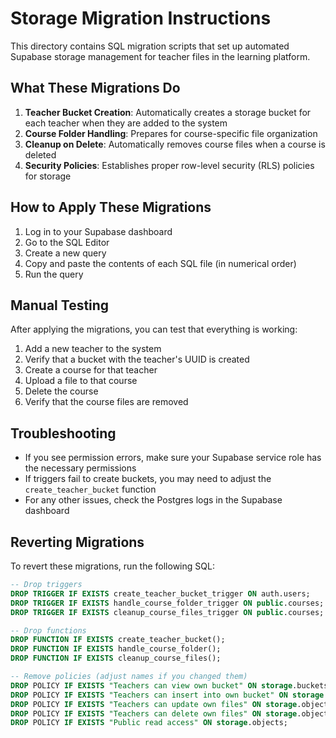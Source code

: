 # Storage Migration Instructions

This directory contains SQL migration scripts that set up automated Supabase storage management for teacher files in the learning platform.

## What These Migrations Do

1. **Teacher Bucket Creation**: Automatically creates a storage bucket for each teacher when they are added to the system
2. **Course Folder Handling**: Prepares for course-specific file organization  
3. **Cleanup on Delete**: Automatically removes course files when a course is deleted
4. **Security Policies**: Establishes proper row-level security (RLS) policies for storage

## How to Apply These Migrations

1. Log in to your Supabase dashboard
2. Go to the SQL Editor
3. Create a new query
4. Copy and paste the contents of each SQL file (in numerical order) 
5. Run the query

## Manual Testing

After applying the migrations, you can test that everything is working:

1. Add a new teacher to the system
2. Verify that a bucket with the teacher's UUID is created
3. Create a course for that teacher
4. Upload a file to that course
5. Delete the course
6. Verify that the course files are removed

## Troubleshooting

- If you see permission errors, make sure your Supabase service role has the necessary permissions
- If triggers fail to create buckets, you may need to adjust the `create_teacher_bucket` function
- For any other issues, check the Postgres logs in the Supabase dashboard

## Reverting Migrations

To revert these migrations, run the following SQL:

```sql
-- Drop triggers
DROP TRIGGER IF EXISTS create_teacher_bucket_trigger ON auth.users;
DROP TRIGGER IF EXISTS handle_course_folder_trigger ON public.courses;
DROP TRIGGER IF EXISTS cleanup_course_files_trigger ON public.courses;

-- Drop functions
DROP FUNCTION IF EXISTS create_teacher_bucket();
DROP FUNCTION IF EXISTS handle_course_folder();
DROP FUNCTION IF EXISTS cleanup_course_files();

-- Remove policies (adjust names if you changed them)
DROP POLICY IF EXISTS "Teachers can view own bucket" ON storage.buckets;
DROP POLICY IF EXISTS "Teachers can insert into own bucket" ON storage.objects;
DROP POLICY IF EXISTS "Teachers can update own files" ON storage.objects;
DROP POLICY IF EXISTS "Teachers can delete own files" ON storage.objects;
DROP POLICY IF EXISTS "Public read access" ON storage.objects;
``` 